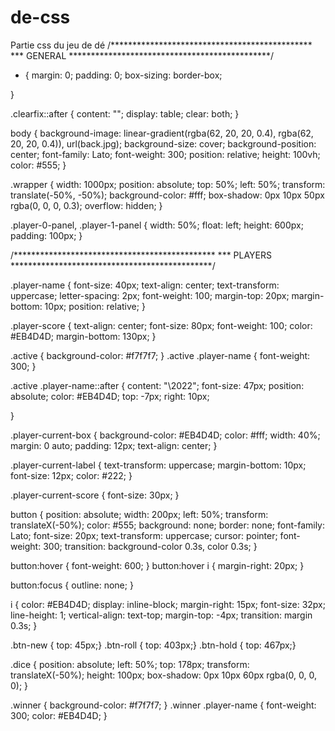 # de-css
Partie css du jeu de dé
/**********************************************
*** GENERAL
**********************************************/

* {
    margin: 0;
    padding: 0;
    box-sizing: border-box;
    
}

.clearfix::after {
    content: "";
    display: table;
    clear: both;
}

body {
    background-image: linear-gradient(rgba(62, 20, 20, 0.4), rgba(62, 20, 20, 0.4)), url(back.jpg);
    background-size: cover;
    background-position: center;
    font-family: Lato;
    font-weight: 300;
    position: relative;
    height: 100vh;
    color: #555;
}

.wrapper {
    width: 1000px;
    position: absolute;
    top: 50%;
    left: 50%;
    transform: translate(-50%, -50%);
    background-color: #fff;
    box-shadow: 0px 10px 50px rgba(0, 0, 0, 0.3);
    overflow: hidden;
}

.player-0-panel,
.player-1-panel {
    width: 50%;
    float: left;
    height: 600px;
    padding: 100px;
}



/**********************************************
*** PLAYERS
**********************************************/

.player-name {
    font-size: 40px;
    text-align: center;
    text-transform: uppercase;
    letter-spacing: 2px;
    font-weight: 100;
    margin-top: 20px;
    margin-bottom: 10px;
    position: relative;
}

.player-score {
    text-align: center;
    font-size: 80px;
    font-weight: 100;
    color: #EB4D4D;
    margin-bottom: 130px;
}

.active { background-color: #f7f7f7; }
.active .player-name { font-weight: 300; }

.active .player-name::after {
    content: "\2022";
    font-size: 47px;
    position: absolute;
    color: #EB4D4D;
    top: -7px;
    right: 10px;
    
}

.player-current-box {
    background-color: #EB4D4D;
    color: #fff;
    width: 40%;
    margin: 0 auto;
    padding: 12px;
    text-align: center;
}

.player-current-label {
    text-transform: uppercase;
    margin-bottom: 10px;
    font-size: 12px;
    color: #222;
}

.player-current-score {
    font-size: 30px;
}

button {
    position: absolute;
    width: 200px;
    left: 50%;
    transform: translateX(-50%);
    color: #555;
    background: none;
    border: none;
    font-family: Lato;
    font-size: 20px;
    text-transform: uppercase;
    cursor: pointer;
    font-weight: 300;
    transition: background-color 0.3s, color 0.3s;
}

button:hover { font-weight: 600; }
button:hover i { margin-right: 20px; }

button:focus {
    outline: none;
}

i {
    color: #EB4D4D;
    display: inline-block;
    margin-right: 15px;
    font-size: 32px;
    line-height: 1;
    vertical-align: text-top;
    margin-top: -4px;
    transition: margin 0.3s;
}

.btn-new { top: 45px;}
.btn-roll { top: 403px;}
.btn-hold { top: 467px;}

.dice {
    position: absolute;
    left: 50%;
    top: 178px;
    transform: translateX(-50%);
    height: 100px;
    box-shadow: 0px 10px 60px rgba(0, 0, 0, 0);
}

.winner { background-color: #f7f7f7; }
.winner .player-name { font-weight: 300; color: #EB4D4D; }
